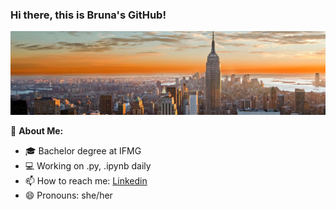 ### Hi there, this is Bruna's GitHub!

![](NYCA-banner.jpg)

👩 **About Me:**

- 🎓 Bachelor degree at IFMG
- 💻 Working on .py, .ipynb daily
- 📫 How to reach me: [Linkedin](https://www.linkedin.com/in/brucmendes/)
- 😄 Pronouns: she/her


